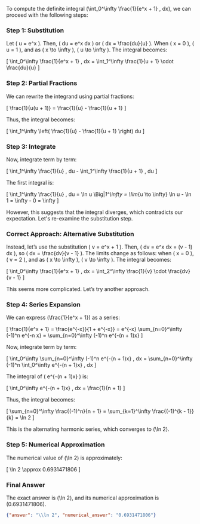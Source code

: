 To compute the definite integral \(\int_0^\infty \frac{1}{e^x + 1} \, dx\), we can proceed with the following steps:

### Step 1: Substitution
Let \( u = e^x \). Then, \( du = e^x dx \) or \( dx = \frac{du}{u} \). When \( x = 0 \), \( u = 1 \), and as \( x \to \infty \), \( u \to \infty \). The integral becomes:

\[
\int_0^\infty \frac{1}{e^x + 1} \, dx = \int_1^\infty \frac{1}{u + 1} \cdot \frac{du}{u}
\]

### Step 2: Partial Fractions
We can rewrite the integrand using partial fractions:

\[
\frac{1}{u(u + 1)} = \frac{1}{u} - \frac{1}{u + 1}
\]

Thus, the integral becomes:

\[
\int_1^\infty \left( \frac{1}{u} - \frac{1}{u + 1} \right) du
\]

### Step 3: Integrate
Now, integrate term by term:

\[
\int_1^\infty \frac{1}{u} \, du - \int_1^\infty \frac{1}{u + 1} \, du
\]

The first integral is:

\[
\int_1^\infty \frac{1}{u} \, du = \ln u \Big|_1^\infty = \lim_{u \to \infty} \ln u - \ln 1 = \infty - 0 = \infty
\]

However, this suggests that the integral diverges, which contradicts our expectation. Let's re-examine the substitution step.

### Correct Approach: Alternative Substitution
Instead, let’s use the substitution \( v = e^x + 1 \). Then, \( dv = e^x dx = (v - 1) dx \), so \( dx = \frac{dv}{v - 1} \). The limits change as follows: when \( x = 0 \), \( v = 2 \), and as \( x \to \infty \), \( v \to \infty \). The integral becomes:

\[
\int_0^\infty \frac{1}{e^x + 1} \, dx = \int_2^\infty \frac{1}{v} \cdot \frac{dv}{v - 1}
\]

This seems more complicated. Let’s try another approach.

### Step 4: Series Expansion
We can express \(\frac{1}{e^x + 1}\) as a series:

\[
\frac{1}{e^x + 1} = \frac{e^{-x}}{1 + e^{-x}} = e^{-x} \sum_{n=0}^\infty (-1)^n e^{-n x} = \sum_{n=0}^\infty (-1)^n e^{-(n + 1)x}
\]

Now, integrate term by term:

\[
\int_0^\infty \sum_{n=0}^\infty (-1)^n e^{-(n + 1)x} \, dx = \sum_{n=0}^\infty (-1)^n \int_0^\infty e^{-(n + 1)x} \, dx
\]

The integral of \( e^{-(n + 1)x} \) is:

\[
\int_0^\infty e^{-(n + 1)x} \, dx = \frac{1}{n + 1}
\]

Thus, the integral becomes:

\[
\sum_{n=0}^\infty \frac{(-1)^n}{n + 1} = \sum_{k=1}^\infty \frac{(-1)^{k - 1}}{k} = \ln 2
\]

This is the alternating harmonic series, which converges to \(\ln 2\).

### Step 5: Numerical Approximation
The numerical value of \(\ln 2\) is approximately:

\[
\ln 2 \approx 0.6931471806
\]

### Final Answer
The exact answer is \(\ln 2\), and its numerical approximation is \(0.6931471806\).

```json
{"answer": "\\ln 2", "numerical_answer": "0.6931471806"}
```